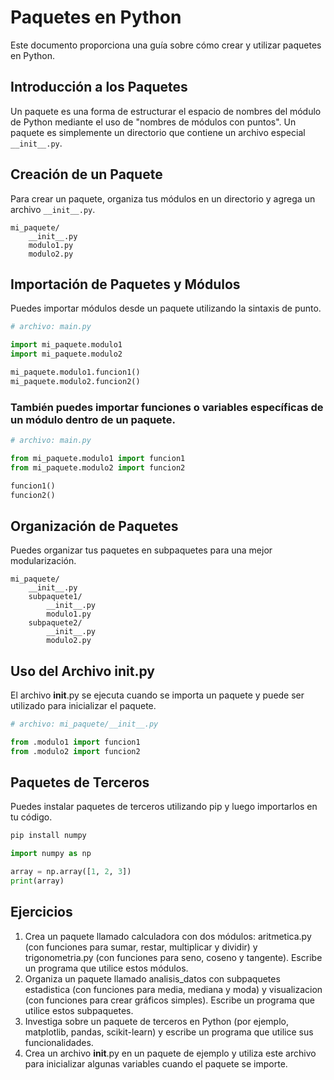 # Paquetes en Python

Este documento proporciona una guía sobre cómo crear y utilizar paquetes en Python.

## Introducción a los Paquetes

Un paquete es una forma de estructurar el espacio de nombres del módulo de Python mediante el uso de "nombres de módulos con puntos". Un paquete es simplemente un directorio que contiene un archivo especial `__init__.py`.

## Creación de un Paquete

Para crear un paquete, organiza tus módulos en un directorio y agrega un archivo `__init__.py`.

```plaintext
mi_paquete/
    __init__.py
    modulo1.py
    modulo2.py
```

## Importación de Paquetes y Módulos
Puedes importar módulos desde un paquete utilizando la sintaxis de punto.

```python
# archivo: main.py

import mi_paquete.modulo1
import mi_paquete.modulo2

mi_paquete.modulo1.funcion1()
mi_paquete.modulo2.funcion2()
```

### También puedes importar funciones o variables específicas de un módulo dentro de un paquete.

```python
# archivo: main.py

from mi_paquete.modulo1 import funcion1
from mi_paquete.modulo2 import funcion2

funcion1()
funcion2()
```

## Organización de Paquetes
Puedes organizar tus paquetes en subpaquetes para una mejor modularización.

```plaintext
mi_paquete/
    __init__.py
    subpaquete1/
        __init__.py
        modulo1.py
    subpaquete2/
        __init__.py
        modulo2.py
```

## Uso del Archivo __init__.py
El archivo __init__.py se ejecuta cuando se importa un paquete y puede ser utilizado para inicializar el paquete.

```python
# archivo: mi_paquete/__init__.py

from .modulo1 import funcion1
from .modulo2 import funcion2
```

## Paquetes de Terceros
Puedes instalar paquetes de terceros utilizando pip y luego importarlos en tu código.

```sh
pip install numpy
```
```python
import numpy as np

array = np.array([1, 2, 3])
print(array)
```

## Ejercicios
1. Crea un paquete llamado calculadora con dos módulos: aritmetica.py (con funciones para sumar, restar, multiplicar y dividir) y trigonometria.py (con funciones para seno, coseno y tangente). Escribe un programa que utilice estos módulos.
2. Organiza un paquete llamado analisis_datos con subpaquetes estadistica (con funciones para media, mediana y moda) y visualizacion (con funciones para crear gráficos simples). Escribe un programa que utilice estos subpaquetes.
3. Investiga sobre un paquete de terceros en Python (por ejemplo, matplotlib, pandas, scikit-learn) y escribe un programa que utilice sus funcionalidades.
4. Crea un archivo __init__.py en un paquete de ejemplo y utiliza este archivo para inicializar algunas variables cuando el paquete se importe.
